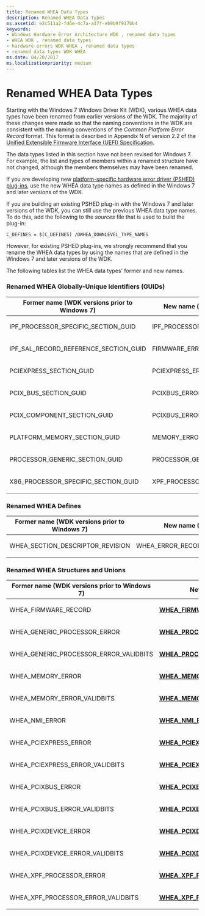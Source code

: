 ```yaml
---
title: Renamed WHEA Data Types
description: Renamed WHEA Data Types
ms.assetid: e2c511a2-fd6e-4c7a-a47f-eb9b9f917bb4
keywords:
- Windows Hardware Error Architecture WDK , renamed data types
- WHEA WDK , renamed data types
- hardware errors WDK WHEA , renamed data types
- renamed data types WDK WHEA
ms.date: 04/20/2017
ms.localizationpriority: medium
---
```


# Renamed WHEA Data Types


Starting with the Windows 7 Windows Driver Kit (WDK), various WHEA data types have been renamed from earlier versions of the WDK. The majority of these changes were made so that the naming conventions in the WDK are consistent with the naming conventions of the *Common Platform Error Record* format. This format is described in Appendix N of version 2.2 of the [Unified Extensible Firmware Interface (UEFI) Specification](http://go.microsoft.com/fwlink/p/?linkid=69484).

The data types listed in this section have not been revised for Windows 7. For example, the list and types of members within a renamed structure have not changed, although the members themselves may have been renamed.

If you are developing new [platform-specific hardware error driver (PSHED) plug-ins](platform-specific-hardware-error-driver-plug-ins2.md), use the new WHEA data type names as defined in the Windows 7 and later versions of the WDK.

If you are building an existing PSHED plug-in with the Windows 7 and later versions of the WDK, you can still use the previous WHEA data type names. To do this, add the following to the *sources* file that is used to build the plug-in:

`C_DEFINES = $(C_DEFINES) /DWHEA_DOWNLEVEL_TYPE_NAMES`

However, for existing PSHED plug-ins, we strongly recommend that you rename the WHEA data types by using the names that are defined in the Windows 7 and later versions of the WDK.

The following tables list the WHEA data types' former and new names.

### <a href="" id="renamed-whea-globally-unique-identifiers--guids-"></a> Renamed WHEA Globally-Unique Identifiers (GUIDs)

<table>
<colgroup>
<col width="50%" />
<col width="50%" />
</colgroup>
<thead>
<tr class="header">
<th>Former name (WDK versions prior to Windows 7)</th>
<th>New name (Windows 7 WDK and later)</th>
</tr>
</thead>
<tbody>
<tr class="odd">
<td><p>IPF_PROCESSOR_SPECIFIC_SECTION_GUID</p></td>
<td><p>IPF_PROCESSOR_ERROR_SECTION_GUID</p></td>
</tr>
<tr class="even">
<td><p>IPF_SAL_RECORD_REFERENCE_SECTION_GUID</p></td>
<td><p>FIRMWARE_ERROR_RECORD_REFERENCE_GUID</p></td>
</tr>
<tr class="odd">
<td><p>PCIEXPRESS_SECTION_GUID</p></td>
<td><p>PCIEXPRESS_ERROR_SECTION_GUID</p></td>
</tr>
<tr class="even">
<td><p>PCIX_BUS_SECTION_GUID</p></td>
<td><p>PCIXBUS_ERROR_SECTION_GUID</p></td>
</tr>
<tr class="odd">
<td><p>PCIX_COMPONENT_SECTION_GUID</p></td>
<td><p>PCIXBUS_ERROR_SECTION_GUID</p></td>
</tr>
<tr class="even">
<td><p>PLATFORM_MEMORY_SECTION_GUID</p></td>
<td><p>MEMORY_ERROR_SECTION_GUID</p></td>
</tr>
<tr class="odd">
<td><p>PROCESSOR_GENERIC_SECTION_GUID</p></td>
<td><p>PROCESSOR_GENERIC_ERROR_SECTION_GUID</p></td>
</tr>
<tr class="even">
<td><p>X86_PROCESSOR_SPECIFIC_SECTION_GUID</p></td>
<td><p>XPF_PROCESSOR_ERROR_SECTION_GUID</p></td>
</tr>
</tbody>
</table>

 

### <a href="" id="renamed-whea-defines"></a> Renamed WHEA Defines

<table>
<colgroup>
<col width="50%" />
<col width="50%" />
</colgroup>
<thead>
<tr class="header">
<th>Former name (WDK versions prior to Windows 7)</th>
<th>New name (Windows 7 WDK and later)</th>
</tr>
</thead>
<tbody>
<tr class="odd">
<td><p>WHEA_SECTION_DESCRIPTOR_REVISION</p></td>
<td><p>WHEA_ERROR_RECORD_SECTION_DESCRIPTOR_REVISION</p></td>
</tr>
</tbody>
</table>

 

### <a href="" id="renamed-whea-structures-and-unions"></a> Renamed WHEA Structures and Unions

<table>
<colgroup>
<col width="50%" />
<col width="50%" />
</colgroup>
<thead>
<tr class="header">
<th>Former name (WDK versions prior to Windows 7)</th>
<th>New name (Windows 7 WDK and later)</th>
</tr>
</thead>
<tbody>
<tr class="odd">
<td><p>WHEA_FIRMWARE_RECORD</p></td>
<td><p><a href="https://msdn.microsoft.com/library/windows/hardware/ff560520" data-raw-source="[&lt;strong&gt;WHEA_FIRMWARE_ERROR_RECORD_REFERENCE&lt;/strong&gt;](https://msdn.microsoft.com/library/windows/hardware/ff560520)"><strong>WHEA_FIRMWARE_ERROR_RECORD_REFERENCE</strong></a></p></td>
</tr>
<tr class="even">
<td><p>WHEA_GENERIC_PROCESSOR_ERROR</p></td>
<td><p><a href="https://msdn.microsoft.com/library/windows/hardware/ff560607" data-raw-source="[&lt;strong&gt;WHEA_PROCESSOR_GENERIC_ERROR_SECTION&lt;/strong&gt;](https://msdn.microsoft.com/library/windows/hardware/ff560607)"><strong>WHEA_PROCESSOR_GENERIC_ERROR_SECTION</strong></a></p></td>
</tr>
<tr class="odd">
<td><p>WHEA_GENERIC_PROCESSOR_ERROR_VALIDBITS</p></td>
<td><p><a href="https://msdn.microsoft.com/library/windows/hardware/ff560610" data-raw-source="[&lt;strong&gt;WHEA_PROCESSOR_GENERIC_ERROR_SECTION_VALIDBITS&lt;/strong&gt;](https://msdn.microsoft.com/library/windows/hardware/ff560610)"><strong>WHEA_PROCESSOR_GENERIC_ERROR_SECTION_VALIDBITS</strong></a></p></td>
</tr>
<tr class="even">
<td><p>WHEA_MEMORY_ERROR</p></td>
<td><p><a href="https://msdn.microsoft.com/library/windows/hardware/ff560565" data-raw-source="[&lt;strong&gt;WHEA_MEMORY_ERROR_SECTION&lt;/strong&gt;](https://msdn.microsoft.com/library/windows/hardware/ff560565)"><strong>WHEA_MEMORY_ERROR_SECTION</strong></a></p></td>
</tr>
<tr class="odd">
<td><p>WHEA_MEMORY_ERROR_VALIDBITS</p></td>
<td><p><a href="https://msdn.microsoft.com/library/windows/hardware/ff560568" data-raw-source="[&lt;strong&gt;WHEA_MEMORY_ERROR_SECTION_VALIDBITS&lt;/strong&gt;](https://msdn.microsoft.com/library/windows/hardware/ff560568)"><strong>WHEA_MEMORY_ERROR_SECTION_VALIDBITS</strong></a></p></td>
</tr>
<tr class="even">
<td><p>WHEA_NMI_ERROR</p></td>
<td><p><a href="https://msdn.microsoft.com/library/windows/hardware/ff560571" data-raw-source="[&lt;strong&gt;WHEA_NMI_ERROR_SECTION&lt;/strong&gt;](https://msdn.microsoft.com/library/windows/hardware/ff560571)"><strong>WHEA_NMI_ERROR_SECTION</strong></a></p></td>
</tr>
<tr class="odd">
<td><p>WHEA_PCIEXPRESS_ERROR</p></td>
<td><p><a href="https://msdn.microsoft.com/library/windows/hardware/ff560576" data-raw-source="[&lt;strong&gt;WHEA_PCIEXPRESS_ERROR_SECTION&lt;/strong&gt;](https://msdn.microsoft.com/library/windows/hardware/ff560576)"><strong>WHEA_PCIEXPRESS_ERROR_SECTION</strong></a></p></td>
</tr>
<tr class="even">
<td><p>WHEA_PCIEXPRESS_ERROR_VALIDBITS</p></td>
<td><p><a href="https://msdn.microsoft.com/library/windows/hardware/ff560580" data-raw-source="[&lt;strong&gt;WHEA_PCIEXPRESS_ERROR_SECTION_VALIDBITS&lt;/strong&gt;](https://msdn.microsoft.com/library/windows/hardware/ff560580)"><strong>WHEA_PCIEXPRESS_ERROR_SECTION_VALIDBITS</strong></a></p></td>
</tr>
<tr class="odd">
<td><p>WHEA_PCIXBUS_ERROR</p></td>
<td><p><a href="https://msdn.microsoft.com/library/windows/hardware/ff560583" data-raw-source="[&lt;strong&gt;WHEA_PCIXBUS_ERROR_SECTION&lt;/strong&gt;](https://msdn.microsoft.com/library/windows/hardware/ff560583)"><strong>WHEA_PCIXBUS_ERROR_SECTION</strong></a></p></td>
</tr>
<tr class="even">
<td><p>WHEA_PCIXBUS_ERROR_VALIDBITS</p></td>
<td><p><a href="https://msdn.microsoft.com/library/windows/hardware/ff560585" data-raw-source="[&lt;strong&gt;WHEA_PCIXBUS_ERROR_SECTION_VALIDBITS&lt;/strong&gt;](https://msdn.microsoft.com/library/windows/hardware/ff560585)"><strong>WHEA_PCIXBUS_ERROR_SECTION_VALIDBITS</strong></a></p></td>
</tr>
<tr class="odd">
<td><p>WHEA_PCIXDEVICE_ERROR</p></td>
<td><p><a href="https://msdn.microsoft.com/library/windows/hardware/ff560589" data-raw-source="[&lt;strong&gt;WHEA_PCIXDEVICE_ERROR_SECTION&lt;/strong&gt;](https://msdn.microsoft.com/library/windows/hardware/ff560589)"><strong>WHEA_PCIXDEVICE_ERROR_SECTION</strong></a></p></td>
</tr>
<tr class="even">
<td><p>WHEA_PCIXDEVICE_ERROR_VALIDBITS</p></td>
<td><p><a href="https://msdn.microsoft.com/library/windows/hardware/ff560591" data-raw-source="[&lt;strong&gt;WHEA_PCIXDEVICE_ERROR_SECTION_VALIDBITS&lt;/strong&gt;](https://msdn.microsoft.com/library/windows/hardware/ff560591)"><strong>WHEA_PCIXDEVICE_ERROR_SECTION_VALIDBITS</strong></a></p></td>
</tr>
<tr class="odd">
<td><p>WHEA_XPF_PROCESSOR_ERROR</p></td>
<td><p><a href="https://msdn.microsoft.com/library/windows/hardware/ff560655" data-raw-source="[&lt;strong&gt;WHEA_XPF_PROCESSOR_ERROR_SECTION&lt;/strong&gt;](https://msdn.microsoft.com/library/windows/hardware/ff560655)"><strong>WHEA_XPF_PROCESSOR_ERROR_SECTION</strong></a></p></td>
</tr>
<tr class="even">
<td><p>WHEA_XPF_PROCESSOR_ERROR_VALIDBITS</p></td>
<td><p><a href="https://msdn.microsoft.com/library/windows/hardware/ff560657" data-raw-source="[&lt;strong&gt;WHEA_XPF_PROCESSOR_ERROR_SECTION_VALIDBITS&lt;/strong&gt;](https://msdn.microsoft.com/library/windows/hardware/ff560657)"><strong>WHEA_XPF_PROCESSOR_ERROR_SECTION_VALIDBITS</strong></a></p></td>
</tr>
</tbody>
</table>

 

 

 




